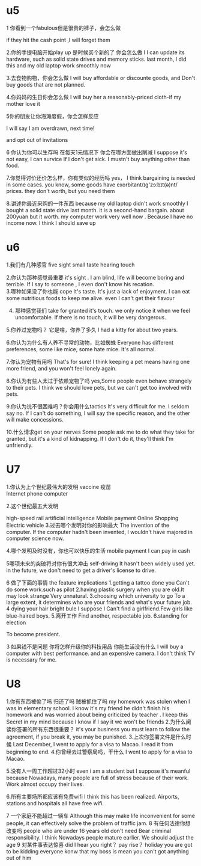 # u5
1 你看到一个fabulous但是很贵的裤子，会怎么做

if they hit the cash point ,I will forget them

2.你的手提电脑开始play up 是时候买个新的了 你会怎么做
I I can update its hardware, such as solid state drives and memory sticks. last month, I did this and my old laptop work smoothly now

3.去食物购物，你会怎么做
I will buy affordable  or  discounte goods, and Don't buy goods that are not planned.

4.你妈妈的生日你会怎么做
I will buy her a reasonably-priced cloth-if my mother love it

5你的朋友让你海滩度假，你会怎样反应

I will say I am overdrawn, next time!

and opt out of invitations

6 你认为你可以生存吗 在每天1元情况下 你会在哪方面做出削减
I suppose it's not easy, I can survice If I don't get sick. I mustn't buy anything other than food.

7.你觉得讨价还价怎么样，你有类似的经历吗
yes， I think bargaining is needed in some cases.
you know, some goods have exorbitant/ɪg'zɔːbɪt(ə)nt/ prices. they don't worth, but you need them

8.讲述你最近采购的一件东西
because my old laptop didn't work smoothly
I bought a solid state drive last month. 
it is a second-hand bargain. about 200yuan but it worth. my computer work very well now .
 Because I have no income now. I think I should save up

 # u6
 1.我们有几种感官
 five sight small taste hearing touch

 2.你认为那种感觉最重要
 it's sight . I am blind, life will become boring and terrible. If I say to someone , I even don't know his recation.  
 3.哪种如果没了你也能 cope 
 It's taste. It's just a lack of enjoyment. 
 I can eat some nutritious foods to keep me alive. even I can't get their flavour

 4. 那种感觉我们 take for granted
    it's touch. we only notice it when we feel uncomfortable. If there is no touch, it will be very dangerous.

5.你养过宠物吗？ 它是啥，你养了多久
I had a kitty for about two years.

6.你认为为什么有人养不寻常的动物，比如蜘蛛
Everyone has different preferences, some like mice, some hate mice. 
It's all normal.

7.你认为宠物有用吗
That's for sure! 
I think keeping a pet means having one more friend, and you won't feel lonely again.

8.你认为有些人太过于依赖宠物了吗
yes,Some people even behave strangely to their pets. I think we should love pets, but we can't get too involved with pets.

9.你认为说不很困难吗？你会用什么tactics
It's very difficult for me. I seldom say no.
If I can't do something, I will say the specific reason, and the other  will make concessions.

10.什么请求get on your nerves
Some people ask me to do what they take for granted, but it's a kind of kidnapping. 
If I don't do it, they'll think I'm unfriendly.


# U7
1.你认为上个世纪最伟大的发明
vaccine  疫苗  
Internet
phone
computer

2.这个世纪最五大发明

high-speed rail
artificial intelligence
Mobile payment
 Online Shopping
Electric vehicle
 3.过去哪个发明对你的影响最大
 The invention of the computer. If the computer hadn't been invented, I wouldn't have majored in computer science now.

 4.哪个发明及时没有，你也可以快乐的生活
 mobile payment I can pay in cash

5哪项未来的突破将对你有很大冲击
self-driving
It hasn't been widely used yet.
in the future, we don't need to get a driver's license to drive.

6 做了下面的事情 the feature implications
  1.getting a tattoo done 
  you Can't do some work.such as pilot
2.having plastic surgery
 when you are old.It may look strange Very unnatural.
 3.choosing which university to go
 To a large extent, it determines who are your friends and what's your future job.
 4 dying your hair bright bule
 I suppose I Can't find a girlfriend.Few girls like blue-haired boys.
 5.离开工作
 Find another, respectable job.
 6.standing for election

To become president.

3 如果钱不是问题 你将怎样升级你的科技用品
你能生活没有什么
I will buy a computer with best performance. and an expensive camera. 
I don't think TV is necessary for me.

# U8
1.你有东西被偷了吗 归还了吗 贼被抓住了吗
my homework was stolen when I was in elementary school. I know it's my friend he didn't finish his homework and was worried about being criticized by teacher . I keep this Secret in my mind because I know if I say it we won't be friends
2.为什么阅读你签署的所有东西很重要？
it's your business  you must learn to follow the agreement, if you break it, you may be punished.
3.上次你签署文件是什么时候
Last December, I went to apply for a visa to Macao.
I read it from beginning to end.
4.你曾经去过警察局吗，干什么
I went to apply for a visa to Macao.

5.没有人一周工作超过32小时
even i am a student but I suppose it's meanful
because Nowadays, many people are full of stress because of their work. 
Work almost occupy their lives.

6.所有主要场所都应该有免费wifi
I think this has been realized. Airports, stations and hospitals all have free wifi.

7 一个家庭不能超过一辆车
Although this may make life inconvenient for some people, it can effectively solve the problem of traffic jam.
8 有任何法律你想改变吗
people who are under 16 years old don't need Bear criminal responsibility.
I think Nowadays people mature earlier. We should adjust the age
9 对某件事表达惊喜
did I hear you right？ pay rise？ holiday you are got  to be kidding
everyone konw that my boss is mean you can't got anything out of him